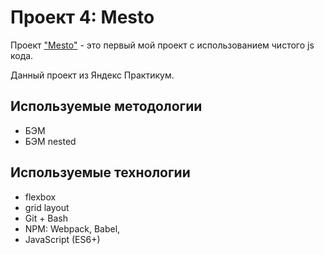 # Проект 4: Mesto

Проект ["Mesto"](https://gerwo.github.io/mesto/index.html) - это первый мой проект с использованием чистого js кода. 

Данный проект из Яндекс Практикум.

## Используемые методологии
* БЭМ
* БЭМ nested

## Используемые технологии
* flexbox
* grid layout
* Git + Bash
* NPM: Webpack, Babel,
* JavaScript (ES6+)

